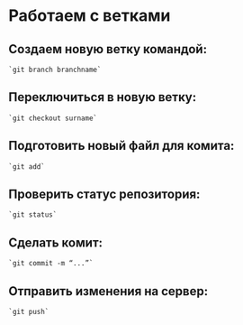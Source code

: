 # Работаем с ветками
## Создаем новую ветку командой:
    `git branch branchname`
## Переключиться в новую ветку: 
    `git checkout surname`
## Подготовить новый файл для комита: 
    `git add` 
## Проверить статус репозитория: 
    `git status`
## Сделать комит: 
    `git commit -m “...”`
## Отправить изменения на сервер: 
    `git push`
